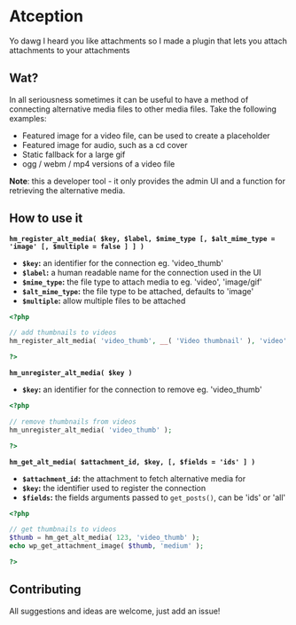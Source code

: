 # Atception

Yo dawg I heard you like attachments so I made a plugin that lets you attach
attachments to your attachments

## Wat?

In all seriousness sometimes it can be useful to have a method of connecting
alternative media files to other media files. Take the following examples:

 * Featured image for a video file, can be used to create a placeholder
 * Featured image for audio, such as a cd cover
 * Static fallback for a large gif
 * ogg / webm / mp4 versions of a video file

**Note**: this a developer tool - it only provides the admin UI and a function
for retrieving the alternative media.

## How to use it

**`hm_register_alt_media( $key, $label, $mime_type [, $alt_mime_type = 'image' [, $multiple = false ] ] )`**

 * **`$key`:** an identifier for the connection eg. 'video_thumb'
 * **`$label`:** a human readable name for the connection used in the UI
 * **`$mime_type`:** the file type to attach media to eg. 'video', 'image/gif'
 * **`$alt_mime_type`:** the file type to be attached, defaults to 'image'
 * **`$multiple`:** allow multiple files to be attached

```php
<?php

// add thumbnails to videos
hm_register_alt_media( 'video_thumb', __( 'Video thumbnail' ), 'video' );

?>
```

**`hm_unregister_alt_media( $key )`**

 * **`$key`:** an identifier for the connection to remove eg. 'video_thumb'

```php
<?php

// remove thumbnails from videos
hm_unregister_alt_media( 'video_thumb' );

?>
```

**`hm_get_alt_media( $attachment_id, $key, [, $fields = 'ids' ] )`**

 * **`$attachment_id`:** the attachment to fetch alternative media for
 * **`$key`:** the identifier used to register the connection
 * **`$fields`:** the fields arguments passed to `get_posts()`, can be 'ids' or 'all'

```php
<?php

// get thumbnails to videos
$thumb = hm_get_alt_media( 123, 'video_thumb' );
echo wp_get_attachment_image( $thumb, 'medium' );

?>
```

## Contributing

All suggestions and ideas are welcome, just add an issue!
